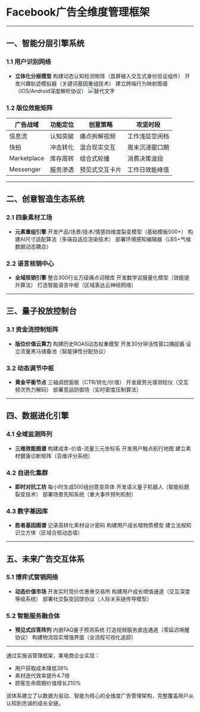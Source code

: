 
# Facebook广告全维度管理框架

---

## 一、智能分层引擎系统
### 1.1 用户识别网络
- **立体化分层模型**
  构建动态认知检测矩阵（首屏植入交互式身份验证组件）
  开发兴趣轨迹模拟器（关键词基因重组技术）
  建立跨端行为映射图谱（IOS/Android深度解析协议）
![替代文字](微信图片_20250402110531.png)
### 1.2 版位效能矩阵
| 广告战域 | 功能定位 | 创意策略 | 攻坚时段 |
|---------|---------|---------|---------|
|信息流|认知突破|痛点拆解视频|工作浅层空闲档|
|快拍|冲击转化|混合现实交互|周末沉浸窗口期|
|Marketplace|库存周转|组合式轮播|消费决策波段|
|Messenger|服务渗透|预见式交互卡片|工作日效能峰值|

---

## 二、创意智造生态系统
### 2.1 四象素材工场
- **元素重组引擎**
  开发产品/场景/技术/情感四维度裂变模型（基础模板500+）
  构建AI尺寸适配算法（多端自适应渲染技术）
  部署环境感知编辑器（LBS+气候数据动态耦合）

### 2.2 语言核销中心
- **全域核销引擎**
  整合300行业万级痛点词根库
  开发数学说服量化模型（效能提升算法）
  打造智能语言中枢（区域表达云神经网络）

---

## 三、量子投放控制台
### 3.1 资金流控制矩阵
- **版位价值云算力**
  构建历史ROAS动态权重模型
  开发30分钟活性窗口捕捉器
  设立流量黑马储备池（智能弹性分配协议）

### 3.2 动态调节中枢
- **黄金平衡节点**
  三轴调控面板（CTR/转化/价值）
  开发疲劳光谱测绘仪（交互频次热力解码）
  部署竞品防御场（实时密度压制算法）

---

## 四、数据进化引擎
### 4.1 全域监测阵列
- **三维效能图谱**
  构建成本-价值-流量三元坐标系
  开发用户触点航行地图
  建立素材健康诊断矩阵（百维评分系统）

### 4.2 自进化集群
- **即时对抗工坊**
  每小时生成500组创意变异体
  开发语义量子机器人（智能标题裂变技术）
  部署场景先知系统（重大事件预判机制）

### 4.3 数字基因库
- **胜者基因图谱**
  记录高转化素材设计密码
  构建用户成长暗物质模型
  建立法规知识立方体（区域合规动态墙）

---

## 五、未来广告交互体系
### 5.1 博弈式营销网络
- **动态价值市场**
  开发实时竞价优惠券交易所
  构建用户成长增值通道（交互深度等级系统）
  部署社交裂变回馈协议（人际关系链传导模型）

### 5.2 智能服务融合体
- **预见式应答阵列**
  内嵌FAQ量子预测系统
  打造视频服务直连通道（零延迟唤醒协议）
  构建物流现实增强界面（全流程可视化追踪）

---

通过实施该管理框架，某电商企业实现：
- 用户获取成本降低38%
- 素材迭代效率提升4.7倍
- 顾客生命周期价值增长210%

该体系建立了以数据为驱动、智能为核心的全维度广告管理架构，完整覆盖用户从认知到忠诚的成长全链。
